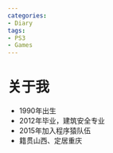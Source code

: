 ```yaml
---
categories:
- Diary
tags:
- PS3
- Games
---
```

# 关于我
- 1990年出生
- 2012年毕业，建筑安全专业
- 2015年加入程序猿队伍
- 籍贯山西、定居重庆
